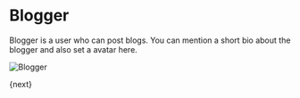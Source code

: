 # Blogger

Blogger is a user who can post blogs. 
You can mention a short bio about the blogger and also set a avatar here.

<img class="screenshot" alt="Blogger" src="/docs/assets/img/website/blogger.png">

{next}

